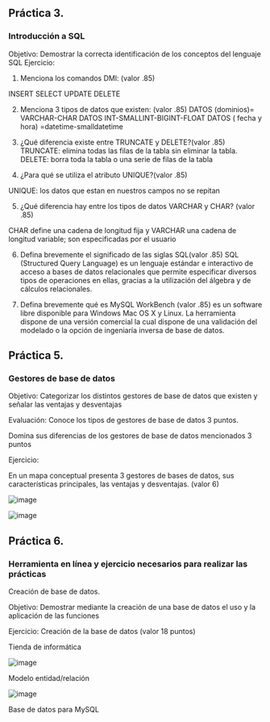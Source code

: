 ## Práctica 3.
### Introducción a SQL
Objetivo: Demostrar la correcta identificación de los conceptos del lenguaje SQL
Ejercicio:

1. Menciona los comandos DMl: (valor .85)

INSERT SELECT UPDATE DELETE

2. Menciona 3 tipos de datos que existen: (valor .85)
DATOS (dominios)= VARCHAR-CHAR
DATOS INT-SMALLINT-BIGINT-FLOAT
DATOS ( fecha y hora) =datetime-smalldatetime

3. ¿Qué diferencia existe entre TRUNCATE y DELETE?(valor .85)
TRUNCATE: elimina todas las filas de la tabla sin eliminar la tabla.
DELETE: borra toda la tabla o una serie de filas de la tabla

4. ¿Para qué se utiliza el atributo UNIQUE?(valor .85)

UNIQUE: los datos que estan en nuestros campos no se repitan

5. ¿Qué diferencia hay entre los tipos de datos VARCHAR y CHAR? (valor .85)

CHAR define una cadena de longitud fija y VARCHAR una cadena de longitud variable; son especificadas por el usuario

6. Defina brevemente el significado de las siglas SQL(valor .85)
SQL (Structured Query Language) es un lenguaje estándar e interactivo de acceso a bases de datos relacionales que permite especificar diversos tipos de operaciones en ellas, gracias a la utilización del álgebra y de cálculos relacionales.

7. Defina brevemente qué es MySQL WorkBench (valor .85)
es un software libre disponible para Windows Mac OS X y Linux. La herramienta dispone de una versión comercial la cual dispone de una validación del modelado o la opción de ingeniaría inversa de base de datos.

## Práctica 5.
### Gestores de base de datos

Objetivo: Categorizar los distintos gestores de base de datos que existen y señalar las
ventajas y desventajas

Evaluación: Conoce los tipos de gestores de base de datos 3 puntos.

Domina sus diferencias de los gestores de base de datos mencionados 3 puntos

Ejercicio:

En un mapa conceptual presenta 3 gestores de bases de datos, sus características
principales, las ventajas y desventajas. (valor 6)

![image](https://user-images.githubusercontent.com/91554777/170415427-e2b7321b-a97f-43b0-ac24-6e506c307e6b.png)

![image](https://user-images.githubusercontent.com/104279937/173208134-600f0862-97d6-487d-84d4-b4b7ac80c2c9.png)


## Práctica 6.
### Herramienta en línea y ejercicio necesarios para realizar las prácticas

Creación de base de datos.

Objetivo: Demostrar mediante la creación de una base de datos el uso y la aplicación de
las funciones

Ejercicio: Creación de la base de datos (valor 18 puntos)

Tienda de informática

![image](https://user-images.githubusercontent.com/91554777/170415101-717bca19-3644-46a9-8a57-8d5940c5d283.png)




Modelo entidad/relación

![image](https://user-images.githubusercontent.com/104279937/173207450-2fd6da84-7a40-433f-bc48-2abef08b31dc.png)



Base de datos para MySQL
